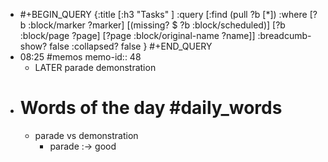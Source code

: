 - #+BEGIN_QUERY
  {:title [:h3 "Tasks" ]
  :query [:find (pull ?b [*])
  :where
    [?b :block/marker ?marker]
    [(missing? $ ?b :block/scheduled)]
    [?b :block/page ?page]
    [?page :block/original-name ?name]]
  :breadcumb-show? false
  :collapsed? false
  }
  #+END_QUERY
- 08:25 #memos
  memo-id:: 48
	- LATER  parade demonstration
- # Words of the day #daily_words
	- parade vs demonstration
		- parade :-> good
